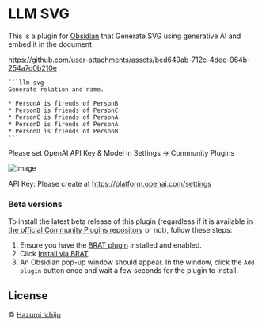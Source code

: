 # LLM SVG

This is a plugin for [Obsidian](https://obsidian.md/) that Generate SVG using generative AI and embed it in the document.

https://github.com/user-attachments/assets/bcd649ab-712c-4dee-964b-254a7d0b210e
````
```llm-svg
Generate relation and name.

* PersonA is firends of PersonB
* PersonB is friends of PersonC
* PersonC is friends of PersonA
* PersonD is firends of PersonA
* PersonD is friends of PersonB
```
````

Please set OpenAI API Key & Model in Settings -> Community Plugins

![image](https://github.com/user-attachments/assets/d5f43163-00bd-422f-adbb-fc88f7b97683)


API Key: Please create at https://platform.openai.com/settings

### Beta versions

To install the latest beta release of this plugin (regardless if it is available in [the official Community Plugins repository](https://obsidian.md/plugins) or not), follow these steps:

1. Ensure you have the [BRAT plugin](https://obsidian.md/plugins?id=obsidian42-brat) installed and enabled.
2. Click [Install via BRAT](https://intradeus.github.io/http-protocol-redirector?r=obsidian://brat?plugin=https://github.com/rerost/obsidian-llm-svg).
3. An Obsidian pop-up window should appear. In the window, click the `Add plugin` button once and wait a few seconds for the plugin to install.

## License

© [Hazumi Ichijo](https://github.com/rerost/)
